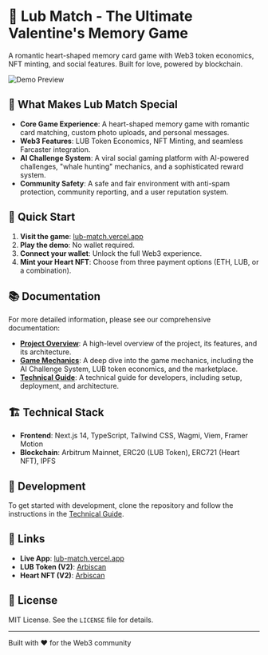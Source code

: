 # 💝 Lub Match - The Ultimate Valentine's Memory Game

A romantic heart-shaped memory card game with Web3 token economics, NFT minting, and social features. Built for love, powered by blockchain.

![Demo Preview](public/github-demo.gif)

## 🌟 What Makes Lub Match Special

- **Core Game Experience**: A heart-shaped memory game with romantic card matching, custom photo uploads, and personal messages.
- **Web3 Features**: LUB Token Economics, NFT Minting, and seamless Farcaster integration.
- **AI Challenge System**: A viral social gaming platform with AI-powered challenges, "whale hunting" mechanics, and a sophisticated reward system.
- **Community Safety**: A safe and fair environment with anti-spam protection, community reporting, and a user reputation system.

## 🎯 Quick Start

1. **Visit the game**: [lub-match.vercel.app](https://lub-match.vercel.app)
2. **Play the demo**: No wallet required.
3. **Connect your wallet**: Unlock the full Web3 experience.
4. **Mint your Heart NFT**: Choose from three payment options (ETH, LUB, or a combination).

## 📚 Documentation

For more detailed information, please see our comprehensive documentation:

- **[Project Overview](docs/PROJECT_OVERVIEW.md)**: A high-level overview of the project, its features, and its architecture.
- **[Game Mechanics](docs/GAME_MECHANICS.md)**: A deep dive into the game mechanics, including the AI Challenge System, LUB token economics, and the marketplace.
- **[Technical Guide](docs/TECHNICAL_GUIDE.md)**: A technical guide for developers, including setup, deployment, and architecture.

## 🏗️ Technical Stack

- **Frontend**: Next.js 14, TypeScript, Tailwind CSS, Wagmi, Viem, Framer Motion
- **Blockchain**: Arbitrum Mainnet, ERC20 (LUB Token), ERC721 (Heart NFT), IPFS

## 🚀 Development

To get started with development, clone the repository and follow the instructions in the [Technical Guide](docs/TECHNICAL_GUIDE.md).

## 🔗 Links

- **Live App**: [lub-match.vercel.app](https://lub-match.vercel.app)
- **LUB Token (V2)**: [Arbiscan](https://arbiscan.io/address/0x5eb4dAF1637620aEC4244D6F95AA8FF65fc2B5F0)
- **Heart NFT (V2)**: [Arbiscan](https://arbiscan.io/address/0x1db663b601aAfb926fAE305B236E4444E51f488d)

## 📄 License

MIT License. See the `LICENSE` file for details.

---

Built with ❤️ for the Web3 community
